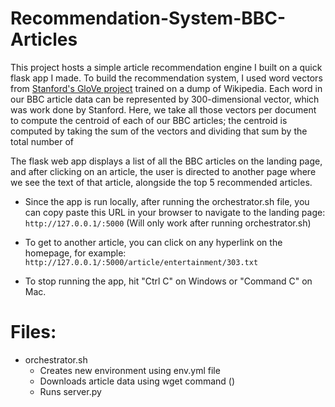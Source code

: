 # Recommendation-System-BBC-Articles

This project hosts a simple article recommendation engine I built on a quick flask app I made. To build the recommendation system, I used word vectors from [Stanford's GloVe project](https://nlp.stanford.edu/projects/glove/) trained on a dump of Wikipedia. 
Each word in our BBC article data can be represented by 300-dimensional vector, which was work done by Stanford. Here, we take all those vectors per document to compute the centroid of each of our BBC articles; the centroid is computed by taking the sum of the vectors and dividing that sum by the total number of 

The flask web app displays a list of all the BBC articles on the landing page, and after clicking on an article, the user is directed to another page where we see the text of that article, alongside the top 5 recommended articles. 

- Since the app is run locally, after running the orchestrator.sh file, you can copy paste this URL in your browser to navigate to the landing page:
`http://127.0.0.1/:5000` (Will only work after running orchestrator.sh)


- To get to another article, you can click on any hyperlink on the homepage, for example:
`http://127.0.0.1/:5000/article/entertainment/303.txt`

- To stop running the app, hit "Ctrl C" on Windows or "Command C" on Mac.

# Files:
- orchestrator.sh
    - Creates new environment using env.yml file
    - Downloads article data using wget command ()
    - Runs server.py
